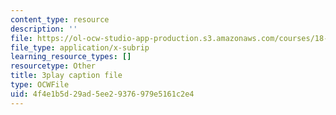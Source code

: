```yaml
---
content_type: resource
description: ''
file: https://ol-ocw-studio-app-production.s3.amazonaws.com/courses/18-06sc-linear-algebra-fall-2011/4f4e1b5d29ad5ee29376979e5161c2e4_9Q1q7s1jTzU.vtt
file_type: application/x-subrip
learning_resource_types: []
resourcetype: Other
title: 3play caption file
type: OCWFile
uid: 4f4e1b5d-29ad-5ee2-9376-979e5161c2e4
---
```

